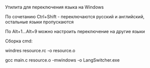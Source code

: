 Утилита для переключения языка на Windows

По сочетанию Ctrl+Shift - переключаются русский и английский, остальные языки пропускаются

По Alt+1...Alt+9 можно настроить переключение на другие языки

Сборка cmd:

windres resource.rc -o resource.o 

gcc main.c resource.o -mwindows -o LangSwitcher.exe 

